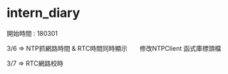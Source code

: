 # intern_diary

開始時間 : 180301

3/6 => NTP抓網路時間 & RTC時間同時顯示
       修改NTPClient 函式庫標頭檔

3/7 => RTC網路校時
